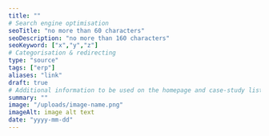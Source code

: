 ```yaml
---
title: ""
# Search engine optimisation
seoTitle: "no more than 60 characters"
seoDescription: "no more than 160 characters"
seoKeyword: ["x","y","z"]
# Categorisation & redirecting
type: "source"
tags: ["erp"]
aliases: "link"
draft: true
# Additional information to be used on the homepage and case-study listing page
summary: ""
image: "/uploads/image-name.png"
imageAlt: image alt text
date: "yyyy-mm-dd"
---
```


